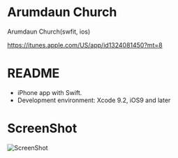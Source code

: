 # Arumdaun Church
Arumdaun Church(swfit, ios)

https://itunes.apple.com/US/app/id1324081450?mt=8
# README #

- iPhone app with Swift.
- Development environment: Xcode 9.2, iOS9 and later

# ScreenShot

![ScreenShot](https://raw.github.com/4dot/Arumdaun/master/doc/iTuens_ScreenShot.jpeg)
